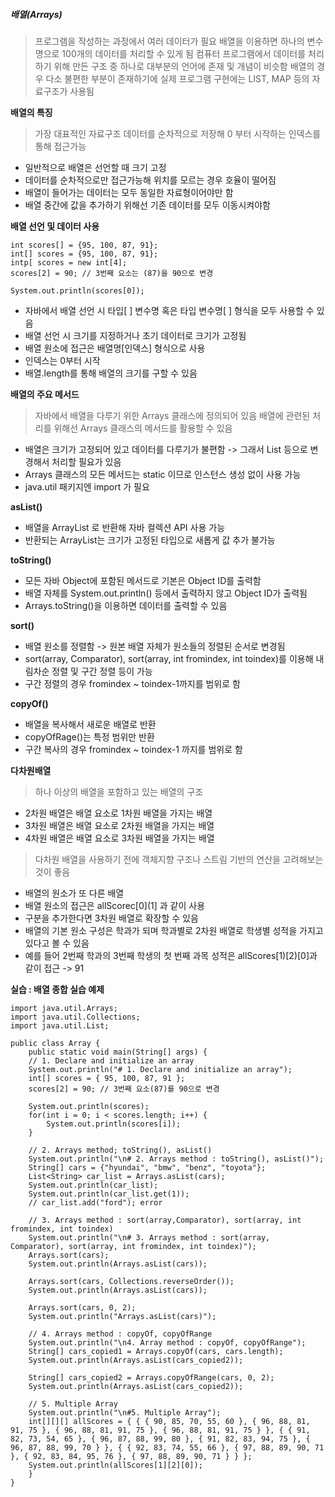 ##### 배열(Arrays)
> 프로그램을 작성하는 과정에서 여러 데이터가 필요
> 배열을 이용하면 하나의 변수명으로 100개의 데이터를 처리할 수 있게 됨
> 컴퓨터 프로그램에서 데이터를 처리하기 위해 만든 구조 중 하나로 대부분의 언어에 존재 및 개념이 비슷함
> 배열의 경우 다소 불편한 부분이 존재하기에 실제 프로그램 구현에는 LIST, MAP 등의 자료구조가 사용됨

**배열의 특징**
> 가장 대표적인 자료구조
> 데이터를 순차적으로 저장해 0 부터 시작하는 인덱스를 통해 접근가능

- 일반적으로 배열은 선언할 때 크기 고정
- 데이터를 순차적으로만 접근가능해 위치를 모르는 경우 호율이 떨어짐
- 배열이 들어가는 데이터는 모두 동일한 자료형이어야만 함
- 배열 중간에 값을 추가하기 위해선 기존 데이터를 모두 이동시켜야함

**배열 선언 및 데이터 사용**

    int scores[] = {95, 100, 87, 91};
    int[] scores = {95, 100, 87, 91};
    intp[ scores = new int[4];
    scores[2] = 90; // 3번째 요소는 (87)을 90으로 변경
    
    System.out.println(scores[0]);

- 자바에서 배열 선언 시 타입[ ] 변수명 혹은 타입 변수명[ ] 형식을 모두 사용할 수 있음
- 배열 선언 시 크기를 지정하거나 초기 데이터로 크기가 고정됨
- 배열 원소에 접근은 배열명[인덱스] 형식으로 사용
- 인덱스는 0부터 시작
- 배열.length를 통해 배열의 크기를 구할 수 있음

**배열의 주요 메서드**
> 자바에서 배열을 다루기 위한 Arrays 클래스에 정의되어 있음
> 배열에 관련된 처리를 위해선 Arrays 클래스의 메서드를 활용할 수 있음

- 배열은 크기가 고정되어 있고 데이터를 다루기가 불편함 -> 그래서 List 등으로 변경해서 처리할 필요가 있음
- Arrays 클래스의 모든 메서드는 static 이므로 인스턴스 생성 없이 사용 가능
- java.util 패키지엔 import 가 필요



**asList()**

- 배열을 ArrayList 로 반환해 자바 컬렉션 API 사용 가능
- 반환되는 ArrayList는 크기가 고정된 타입으로 새롭게 값 추가 불가능



**toString()**

- 모든 자바 Object에 포함된 메서드로 기본은 Object ID를 출력함
- 배열 자체를 System.out.println() 등에서 출력하지 않고 Object ID가 출력됨
- Arrays.toString()을 이용하면 데이터를 출력할 수 있음



**sort()**

- 배열 원소를 정렬함 -> 원본 배열 자체가 원소들의 정렬된 순서로 변경됨
- sort(array, Comparator), sort(array, int fromindex, int toindex)를 이용해 내림차순 정렬 및 구간 정렬 등이 가능
- 구간 정렬의 경우 fromindex ~ toindex-1까지를 범위로 함

**copyOf()**

- 배열을 복사해서 새로운 배열로 반환
- copyOfRage()는 특정 범위만 반환
- 구간 복사의 경우 fromindex ~ toindex-1 까지를 범위로 함

**다차원배열**
> 하나 이상의 배열을 포함하고 있는 배열의 구조

- 2차원 배열은 배열 요소로 1차원 배열을 가지는 배열
- 3차원 배열은 배열 요소로 2차원 배열을 가지는 배열
- 4차원 배열은 배열 요소로 3차원 배열을 가지는 배열

> 다차원 배열을 사용하기 전에 객체지향 구조나 스트림 기반의 연산을 고려해보는 것이 좋음

- 배열의 원소가 또 다른 배열
- 배열 원소의 접근은 allScorec[0](1] 과 같이 사용
- 구분을 추가한다면 3차원 배열로 확장할 수 있음
- 배열의 기본 원소 구성은 학과가 되며 학과별로 2차원 배열로 학생별 성적을 가지고 있다고 볼 수 있음
- 예를 들어 2번째 학과의 3번째 학생의 첫 번째 과목 성적은 allScores[1)[2)[0]과 같이 접근 -> 91

**실습 : 배열 종합 실습 예제**

    import java.util.Arrays;
    import java.util.Collections;
    import java.util.List;
    
    public class Array {
	    public static void main(String[] args) {
	    // 1. Declare and initialize an array
	    System.out.println("# 1. Declare and initialize an array");
	    int[] scores = { 95, 100, 87, 91 };
	    scores[2] = 90; // 3번째 요소(87)를 90으로 변경
	    
	    System.out.println(scores);
	    for(int i = 0; i < scores.length; i++) {
		    System.out.println(scores[i]);
		}
		
		// 2. Arrays method; toString(), asList()
		System.out.println("\n# 2. Arrays method : toString(), asList()");
		String[] cars = {"hyundai", "bmw", "benz", "toyota"};
		List<String> car_list = Arrays.asList(cars);
		System.out.println(car_list);
		System.out.println(car_list.get(1));
		// car_list.add("ford"); error
		
		// 3. Arrays method : sort(array,Comparator), sort(array, int fromindex, int toindex)
		System.out.println("\n# 3. Arrays method : sort(array, Comparator), sort(array, int fromindex, int toindex)");
		Arrays.sort(cars);
		System.out.println(Arrays.asList(cars));
		
		Arrays.sort(cars, Collections.reverseOrder());
		System.out.println(Arrays.asList(cars));
		
		Arrays.sort(cars, 0, 2);
		System.out.println("Arrays.asList(cars)");
		
		// 4. Arrays method : copyOf, copyOfRange
		System.out.println("\n4. Array method : copyOf, copyOfRange");
		String[] cars_copied1 = Arrays.copyOf(cars, cars.length);
		System.out.println(Arrays.asList(cars_copied2));
		
		String[] cars_copied2 = Arrays.copyOfRange(cars, 0, 2);
		System.out.println(Arrays.asList(cars_copied2));
		
		// 5. Multiple Array
		System.out.println("\n#5. Multiple Array");
		int[][][] allScores = { { { 90, 85, 70, 55, 60 }, { 96, 88, 81, 91, 75 }, { 96, 88, 81, 91, 75 }, { 96, 88, 81, 91, 75 } }, { { 91, 82, 73, 54, 65 }, { 96, 87, 88, 99, 80 }, { 91, 82, 83, 94, 75 }, { 96, 87, 88, 99, 70 } }, { { 92, 83, 74, 55, 66 }, { 97, 88, 89, 90, 71 }, { 92, 83, 84, 95, 76 }, { 97, 88, 89, 90, 71 } } };
		System.out.println(allScores[1][2][0]);
		}
	}
		
